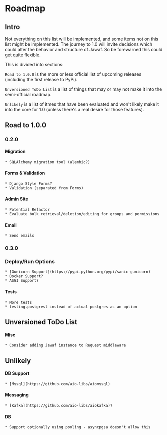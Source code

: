 # Roadmap

## Intro

Not everything on this list will be implemented, and some items not on this list might be implemented. The journey to 1.0 will invite decisions which could alter the behavior and structure of Jawaf. So be forewarned this could get quite flexible.

This is divided into sections:

`Road to 1.0.0` is the more or less official list of upcoming releases (including the first release to PyPi).

`Unversioned ToDo List` is a list of things that may or may not make it into the semi-official roadmap.

`Unlikely` is a list of itmes that have been evaluated and won't likely make it into the core for 1.0 (unless there's a real desire for those features).

## Road to 1.0.0

### 0.2.0

#### Migration
    * SQLAlchemy migration tool (alembic?)

#### Forms & Validation
    * Django Style Forms?
    * Validation (separated from Forms)

#### Admin Site
    * Potential Refactor
    * Evaluate bulk retrieval/deletion/editing for groups and permissions

#### Email
    * Send emails

### 0.3.0

### Deploy/Run Options
    * [Gunicorn Support](https://pypi.python.org/pypi/sanic-gunicorn)
    * Docker Support?
    * ASGI Support?

#### Tests
    * More tests
    * testing.postgresl instead of actual postgres as an option

## Unversioned ToDo List

#### Misc
    * Consider adding Jawaf instance to Request middleware

## Unlikely

#### DB Support
    * [Mysql](https://github.com/aio-libs/aiomysql)

#### Messaging
    * [Kafka](https://github.com/aio-libs/aiokafka)?

#### DB
    * Support optionally using pooling - asyncpgsa doesn't allow this
